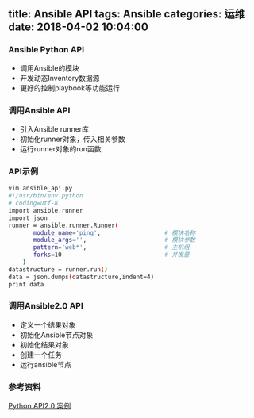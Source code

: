 title: Ansible API
tags: Ansible
categories: 运维
date: 2018-04-02 10:04:00
---

### Ansible Python API
* 调用Ansible的模块
* 开发动态Inventory数据源
* 更好的控制playbook等功能运行

### 调用Ansible API
* 引入Ansible runner库
* 初始化runner对象，传入相关参数
* 运行runner对象的run函数

<!-- more -->
### API示例
```bash
vim ansible_api.py 
#!/usr/bin/env python
# coding=utf-8
import ansible.runner
import json
runner = ansible.runner.Runner(
       module_name='ping',                  # 模块名称
       module_args='',                      # 模块参数 
       pattern='web*',                      # 主机组
       forks=10                             # 并发量
    )
datastructure = runner.run()
data = json.dumps(datastructure,indent=4)
print data
```
### 调用Ansible2.0 API
* 定义一个结果对象
* 初始化Ansible节点对象
* 初始化结果对象
* 创建一个任务
* 运行ansible节点

### 参考资料
[Python API2.0 案例](http://docs.ansible.com/ansible/latest/dev_guide/developing_api.html#python-api-2-0)  